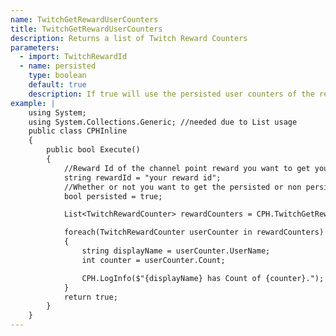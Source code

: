 ```yaml
---
name: TwitchGetRewardUserCounters
title: TwitchGetRewardUserCounters
description: Returns a list of Twitch Reward Counters
parameters:
  - import: TwitchRewardId
  - name: persisted
    type: boolean
    default: true
    description: If true will use the persisted user counters of the reward, if not the non-persisted.
example: |
    using System;
    using System.Collections.Generic; //needed due to List usage
    public class CPHInline
    {
        public bool Execute()
        {
            //Reward Id of the channel point reward you want to get your counters of
            string rewardId = "your reward id";
            //Whether or not you want to get the persisted or non persisted counters
            bool persisted = true;

            List<TwitchRewardCounter> rewardCounters = CPH.TwitchGetRewardUserCounters(rewardId, true);

            foreach(TwitchRewardCounter userCounter in rewardCounters)
            {
                string displayName = userCounter.UserName;
                int counter = userCounter.Count;

                CPH.LogInfo($"{displayName} has Count of {counter}.");
            }
            return true;
        }
    }
---
```

